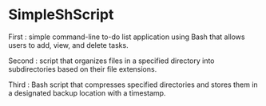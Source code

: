 # SimpleShScript

First : simple command-line to-do list application using Bash that allows users to add, view, and delete tasks.

Second : script that organizes files in a specified directory into subdirectories based on their file extensions.

Third : Bash script that compresses specified directories and stores them in a designated backup location with a timestamp.
